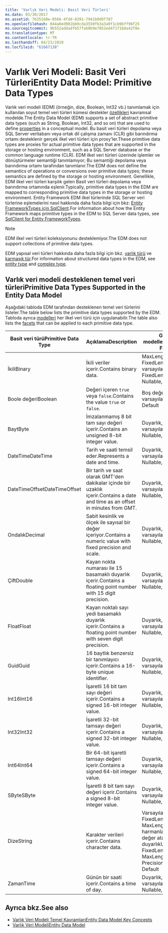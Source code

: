 ```yaml
---
title: 'Varlık Veri Modeli: Basit Veri Türleri'
ms.date: 03/30/2017
ms.assetid: 7635168e-0566-4fdd-8391-7941b0d9f787
ms.openlocfilehash: 044a0ed981bb9cda3550fb3a3a9f1cb9bff96f25
ms.sourcegitcommit: 9b552addadfb57fab0b9e7852ed4f1f1b8a42f8e
ms.translationtype: MT
ms.contentlocale: tr-TR
ms.lasthandoff: 04/23/2019
ms.locfileid: "61667138"
---
```

# <a name="entity-data-model-primitive-data-types"></a><span data-ttu-id="578a4-102">Varlık Veri Modeli: Basit Veri Türleri</span><span class="sxs-lookup"><span data-stu-id="578a4-102">Entity Data Model: Primitive Data Types</span></span>
<span data-ttu-id="578a4-103">Varlık veri modeli (EDM) (örneğin, dize, Boolean, Int32 vb.) tanımlamak için kullanılan soyut temel veri türleri kümesi destekler [özellikleri](../../../../docs/framework/data/adonet/property.md) kavramsal modelde.</span><span class="sxs-lookup"><span data-stu-id="578a4-103">The Entity Data Model (EDM) supports a set of abstract primitive data types (such as String, Boolean, Int32, and so on) that are used to define [properties](../../../../docs/framework/data/adonet/property.md) in a conceptual model.</span></span> <span data-ttu-id="578a4-104">Bu basit veri türleri depolama veya SQL Server veritabanı veya ortak dil çalışma zamanı (CLR) gibi barındırma ortamı desteklenir gerçek ilkel veri türleri için proxy'ler.</span><span class="sxs-lookup"><span data-stu-id="578a4-104">These primitive data types are proxies for actual primitive data types that are supported in the storage or hosting environment, such as a SQL Server database or the common language runtime (CLR).</span></span> <span data-ttu-id="578a4-105">EDM ilkel veri türleri üzerinde işlemler ve dönüştürmeler semantiği tanımlamıyor; Bu semantiği depolama veya barındırma ortamı tarafından tanımlanır.</span><span class="sxs-lookup"><span data-stu-id="578a4-105">The EDM does not define the semantics of operations or conversions over primitive data types; these semantics are defined by the storage or hosting environment.</span></span> <span data-ttu-id="578a4-106">Genellikle, EDM ilkel veri türleri karşılık gelen Basit veri türleri depolama veya barındırma ortamında eşlenir.</span><span class="sxs-lookup"><span data-stu-id="578a4-106">Typically, primitive data types in the EDM are mapped to corresponding primitive data types in the storage or hosting environment.</span></span> <span data-ttu-id="578a4-107">Entity Framework EDM ilkel türlerinde SQL Server veri türlerine eşlemelerini nasıl hakkında daha fazla bilgi için bkz: [Entity FrameworkTypes için SqlClient](../../../../docs/framework/data/adonet/ef/sqlclient-for-ef-types.md).</span><span class="sxs-lookup"><span data-stu-id="578a4-107">For information about how the Entity Framework maps primitive types in the EDM to SQL Server data types, see [SqlClient for Entity FrameworkTypes](../../../../docs/framework/data/adonet/ef/sqlclient-for-ef-types.md).</span></span>  
  
> [!NOTE]
>  <span data-ttu-id="578a4-108">EDM ilkel veri türleri koleksiyonunu desteklemiyor.</span><span class="sxs-lookup"><span data-stu-id="578a4-108">The EDM does not support collections of primitive data types.</span></span>  
  
 <span data-ttu-id="578a4-109">EDM yapısal veri türleri hakkında daha fazla bilgi için bkz. [varlık türü](../../../../docs/framework/data/adonet/entity-type.md) ve [karmaşık tür](../../../../docs/framework/data/adonet/complex-type.md).</span><span class="sxs-lookup"><span data-stu-id="578a4-109">For information about structured data types in the EDM, see [entity type](../../../../docs/framework/data/adonet/entity-type.md) and [complex type](../../../../docs/framework/data/adonet/complex-type.md).</span></span>  
  
## <a name="primitive-data-types-supported-in-the-entity-data-model"></a><span data-ttu-id="578a4-110">Varlık veri modeli desteklenen temel veri türleri</span><span class="sxs-lookup"><span data-stu-id="578a4-110">Primitive Data Types Supported in the Entity Data Model</span></span>  
 <span data-ttu-id="578a4-111">Aşağıdaki tabloda EDM tarafından desteklenen temel veri türlerini listeler.</span><span class="sxs-lookup"><span data-stu-id="578a4-111">The table below lists the primitive data types supported by the EDM.</span></span> <span data-ttu-id="578a4-112">Tabloda ayrıca [modelleri](../../../../docs/framework/data/adonet/facet.md) her ilkel veri türü için uygulanabilir.</span><span class="sxs-lookup"><span data-stu-id="578a4-112">The table also lists the [facets](../../../../docs/framework/data/adonet/facet.md) that can be applied to each primitive data type.</span></span>  
  
|<span data-ttu-id="578a4-113">Basit veri türü</span><span class="sxs-lookup"><span data-stu-id="578a4-113">Primitive Data Type</span></span>|<span data-ttu-id="578a4-114">Açıklama</span><span class="sxs-lookup"><span data-stu-id="578a4-114">Description</span></span>|<span data-ttu-id="578a4-115">Geçerli modelleri</span><span class="sxs-lookup"><span data-stu-id="578a4-115">Applicable Facets</span></span>|  
|-------------------------|-----------------|-----------------------|  
|<span data-ttu-id="578a4-116">İkili</span><span class="sxs-lookup"><span data-stu-id="578a4-116">Binary</span></span>|<span data-ttu-id="578a4-117">İkili veriler içerir.</span><span class="sxs-lookup"><span data-stu-id="578a4-117">Contains binary data.</span></span>|<span data-ttu-id="578a4-118">MaxLength, FixedLength, null, varsayılan</span><span class="sxs-lookup"><span data-stu-id="578a4-118">MaxLength, FixedLength, Nullable, Default</span></span>|  
|<span data-ttu-id="578a4-119">Boole değeri</span><span class="sxs-lookup"><span data-stu-id="578a4-119">Boolean</span></span>|<span data-ttu-id="578a4-120">Değeri içeren `true` veya `false`.</span><span class="sxs-lookup"><span data-stu-id="578a4-120">Contains the value `true` or `false`.</span></span>|<span data-ttu-id="578a4-121">Boş değer atanabilir, varsayılan</span><span class="sxs-lookup"><span data-stu-id="578a4-121">Nullable, Default</span></span>|  
|<span data-ttu-id="578a4-122">Bayt</span><span class="sxs-lookup"><span data-stu-id="578a4-122">Byte</span></span>|<span data-ttu-id="578a4-123">İmzalanmamış 8 bit tam sayı değeri içerir.</span><span class="sxs-lookup"><span data-stu-id="578a4-123">Contains an unsigned 8-bit integer value.</span></span>|<span data-ttu-id="578a4-124">Duyarlık, null, varsayılan</span><span class="sxs-lookup"><span data-stu-id="578a4-124">Precision, Nullable, Default</span></span>|  
|<span data-ttu-id="578a4-125">DateTime</span><span class="sxs-lookup"><span data-stu-id="578a4-125">DateTime</span></span>|<span data-ttu-id="578a4-126">Tarih ve saati temsil eder.</span><span class="sxs-lookup"><span data-stu-id="578a4-126">Represents a date and time.</span></span>|<span data-ttu-id="578a4-127">Duyarlık, null, varsayılan</span><span class="sxs-lookup"><span data-stu-id="578a4-127">Precision, Nullable, Default</span></span>|  
|<span data-ttu-id="578a4-128">DateTimeOffset</span><span class="sxs-lookup"><span data-stu-id="578a4-128">DateTimeOffset</span></span>|<span data-ttu-id="578a4-129">Bir tarih ve saat olarak GMT'den dakikalar içinde bir uzaklık içerir.</span><span class="sxs-lookup"><span data-stu-id="578a4-129">Contains a date and time as an offset in minutes from GMT.</span></span>|<span data-ttu-id="578a4-130">Duyarlık, null, varsayılan</span><span class="sxs-lookup"><span data-stu-id="578a4-130">Precision, Nullable, Default</span></span>|  
|<span data-ttu-id="578a4-131">Ondalık</span><span class="sxs-lookup"><span data-stu-id="578a4-131">Decimal</span></span>|<span data-ttu-id="578a4-132">Sabit kesinlik ve ölçek ile sayısal bir değer içeriyor.</span><span class="sxs-lookup"><span data-stu-id="578a4-132">Contains a numeric value with fixed precision and scale.</span></span>|<span data-ttu-id="578a4-133">Duyarlık, null, varsayılan</span><span class="sxs-lookup"><span data-stu-id="578a4-133">Precision, Nullable, Default</span></span>|  
|<span data-ttu-id="578a4-134">Çift</span><span class="sxs-lookup"><span data-stu-id="578a4-134">Double</span></span>|<span data-ttu-id="578a4-135">Kayan nokta numarası ile 15 basamaklı duyarlık içerir.</span><span class="sxs-lookup"><span data-stu-id="578a4-135">Contains a floating point number with 15 digit precision.</span></span>|<span data-ttu-id="578a4-136">Duyarlık, null, varsayılan</span><span class="sxs-lookup"><span data-stu-id="578a4-136">Precision, Nullable, Default</span></span>|  
|<span data-ttu-id="578a4-137">Float</span><span class="sxs-lookup"><span data-stu-id="578a4-137">Float</span></span>|<span data-ttu-id="578a4-138">Kayan noktalı sayı yedi basamaklı duyarlık içerir.</span><span class="sxs-lookup"><span data-stu-id="578a4-138">Contains a floating point number with seven digit precision.</span></span>|<span data-ttu-id="578a4-139">Duyarlık, null, varsayılan</span><span class="sxs-lookup"><span data-stu-id="578a4-139">Precision, Nullable, Default</span></span>|  
|<span data-ttu-id="578a4-140">Guid</span><span class="sxs-lookup"><span data-stu-id="578a4-140">Guid</span></span>|<span data-ttu-id="578a4-141">16 baytlık benzersiz bir tanımlayıcı içerir.</span><span class="sxs-lookup"><span data-stu-id="578a4-141">Contains a 16-byte unique identifier.</span></span>|<span data-ttu-id="578a4-142">Duyarlık, null, varsayılan</span><span class="sxs-lookup"><span data-stu-id="578a4-142">Precision, Nullable, Default</span></span>|  
|<span data-ttu-id="578a4-143">Int16</span><span class="sxs-lookup"><span data-stu-id="578a4-143">Int16</span></span>|<span data-ttu-id="578a4-144">İşaretli 16 bit tam sayı değeri içerir.</span><span class="sxs-lookup"><span data-stu-id="578a4-144">Contains a signed 16-bit integer value.</span></span>|<span data-ttu-id="578a4-145">Duyarlık, null, varsayılan</span><span class="sxs-lookup"><span data-stu-id="578a4-145">Precision, Nullable, Default</span></span>|  
|<span data-ttu-id="578a4-146">Int32</span><span class="sxs-lookup"><span data-stu-id="578a4-146">Int32</span></span>|<span data-ttu-id="578a4-147">İşaretli 32-bit tamsayı değeri içerir.</span><span class="sxs-lookup"><span data-stu-id="578a4-147">Contains a signed 32-bit integer value.</span></span>|<span data-ttu-id="578a4-148">Duyarlık, null, varsayılan</span><span class="sxs-lookup"><span data-stu-id="578a4-148">Precision, Nullable, Default</span></span>|  
|<span data-ttu-id="578a4-149">Int64</span><span class="sxs-lookup"><span data-stu-id="578a4-149">Int64</span></span>|<span data-ttu-id="578a4-150">Bir 64-bit işaretli tamsayı değeri içerir.</span><span class="sxs-lookup"><span data-stu-id="578a4-150">Contains a signed 64-bit integer value.</span></span>|<span data-ttu-id="578a4-151">Duyarlık, null, varsayılan</span><span class="sxs-lookup"><span data-stu-id="578a4-151">Precision, Nullable, Default</span></span>|  
|<span data-ttu-id="578a4-152">SByte</span><span class="sxs-lookup"><span data-stu-id="578a4-152">SByte</span></span>|<span data-ttu-id="578a4-153">İşaretli 8 bit tam sayı değeri içerir.</span><span class="sxs-lookup"><span data-stu-id="578a4-153">Contains a signed 8-bit integer value.</span></span>|<span data-ttu-id="578a4-154">Duyarlık, null, varsayılan</span><span class="sxs-lookup"><span data-stu-id="578a4-154">Precision, Nullable, Default</span></span>|  
|<span data-ttu-id="578a4-155">Dize</span><span class="sxs-lookup"><span data-stu-id="578a4-155">String</span></span>|<span data-ttu-id="578a4-156">Karakter verileri içerir.</span><span class="sxs-lookup"><span data-stu-id="578a4-156">Contains character data.</span></span>|<span data-ttu-id="578a4-157">Varsayılan Unicode, FixedLength, MaxLength, harmanlaması, boş değer atanabilir, duyarlık</span><span class="sxs-lookup"><span data-stu-id="578a4-157">Unicode, FixedLength, MaxLength, Collation, Precision, Nullable, Default</span></span>|  
|<span data-ttu-id="578a4-158">Zaman</span><span class="sxs-lookup"><span data-stu-id="578a4-158">Time</span></span>|<span data-ttu-id="578a4-159">Günün bir saati içerir.</span><span class="sxs-lookup"><span data-stu-id="578a4-159">Contains a time of day.</span></span>|<span data-ttu-id="578a4-160">Duyarlık, null, varsayılan</span><span class="sxs-lookup"><span data-stu-id="578a4-160">Precision, Nullable, Default</span></span>|  
  
## <a name="see-also"></a><span data-ttu-id="578a4-161">Ayrıca bkz.</span><span class="sxs-lookup"><span data-stu-id="578a4-161">See also</span></span>

- [<span data-ttu-id="578a4-162">Varlık Veri Modeli Temel Kavramları</span><span class="sxs-lookup"><span data-stu-id="578a4-162">Entity Data Model Key Concepts</span></span>](../../../../docs/framework/data/adonet/entity-data-model-key-concepts.md)
- [<span data-ttu-id="578a4-163">Varlık Veri Modeli</span><span class="sxs-lookup"><span data-stu-id="578a4-163">Entity Data Model</span></span>](../../../../docs/framework/data/adonet/entity-data-model.md)
